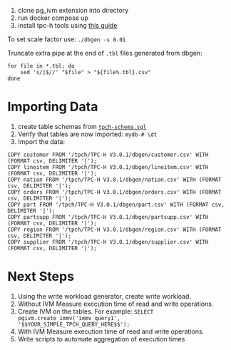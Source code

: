 1. clone pg_ivm extension into directory
1. run docker compose up
3. install tpc-h tools using [this guide](https://github.com/FlashSQL/mijin-til/blob/master/benchmark/how-to-install-tpch-for-pgsql.md)

To set scale factor use: `./dbgen -s 0.01`

Truncate extra pipe at the end of `.tbl` files generated from dbgen:
```
for file in *.tbl; do
    sed 's/|$//' "$file" > "${file%.tbl}.csv"
done
```

# Importing Data
1. create table schemas from [`tpch-schema.sql`](https://github.com/dimitri/tpch-citus/blob/master/schema/tpch-schema.sql)
2. Verify that tables are now imported: `mydb-# \dt`
3. Import the data:
```
COPY customer FROM '/tpch/TPC-H V3.0.1/dbgen/customer.csv' WITH (FORMAT csv, DELIMITER '|');
COPY lineitem FROM '/tpch/TPC-H V3.0.1/dbgen/lineitem.csv' WITH (FORMAT csv, DELIMITER '|');
COPY nation FROM '/tpch/TPC-H V3.0.1/dbgen/nation.csv' WITH (FORMAT csv, DELIMITER '|');
COPY orders FROM '/tpch/TPC-H V3.0.1/dbgen/orders.csv' WITH (FORMAT csv, DELIMITER '|');
COPY part FROM '/tpch/TPC-H V3.0.1/dbgen/part.csv' WITH (FORMAT csv, DELIMITER '|');
COPY partsupp FROM '/tpch/TPC-H V3.0.1/dbgen/partsupp.csv' WITH (FORMAT csv, DELIMITER '|');
COPY region FROM '/tpch/TPC-H V3.0.1/dbgen/region.csv' WITH (FORMAT csv, DELIMITER '|');
COPY supplier FROM '/tpch/TPC-H V3.0.1/dbgen/supplier.csv' WITH (FORMAT csv, DELIMITER '|');
```

# Next Steps
1. Using the write workload generator, create write workload. 
4. Without IVM Measure execution time of read and write operations.
5. Create IVM on the tables. For example:
`SELECT pgivm.create_immv('immv_query1', '$$YOUR_SIMPLE_TPCH_QUERY_HERE$$');`
6. With IVM Measure execution time of read and write operations.
7. Write scripts to automate aggregation of execution times